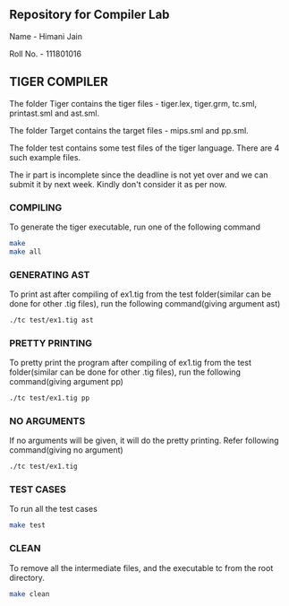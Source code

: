 ## Repository for Compiler Lab 

Name - Himani Jain

Roll No. - 111801016

## TIGER COMPILER

The folder Tiger contains the tiger files - tiger.lex, tiger.grm, tc.sml, printast.sml and ast.sml. 

The folder Target contains the target files - mips.sml and pp.sml.

The folder test contains some test files of the tiger language. There are 4 such example files. 

The ir part is incomplete since the deadline is not yet over and we can submit it by next week. Kindly don't consider it as per now. 

### COMPILING

To generate the tiger executable, run one of the following command 
```bash
make 
make all
```

### GENERATING AST 

To print ast after compiling of ex1.tig from the test folder(similar can be done for other .tig files), run the following command(giving argument ast)
```bash
./tc test/ex1.tig ast
```

### PRETTY PRINTING

To pretty print the program after compiling of ex1.tig from the test folder(similar can be done for other .tig files), run the following command(giving argument pp)
```bash
./tc test/ex1.tig pp
```
### NO ARGUMENTS

If no arguments will be given, it will do the pretty printing. Refer following command(giving no argument)
```bash
./tc test/ex1.tig
```

### TEST CASES

To run all the test cases
```bash
make test
```

### CLEAN

To remove all the intermediate files, and the executable tc from the root directory.
```bash
make clean
```




